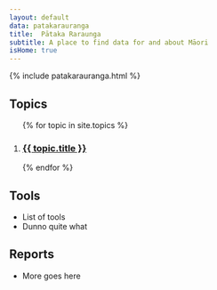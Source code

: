 ```yaml
---
layout: default
data: patakarauranga
title:  Pātaka Raraunga
subtitle: A place to find data for and about Māori
isHome: true
---
```


{% include patakarauranga.html %}

## Topics

<ol class="post-card-box clearfix">
     {% for topic in site.topics %}
        <li>
            <div class="post-card">
                <a href="{{ topic.link }}" class="post-card-image" style="background-image: url( '{{site.baseurl}}/assets/img/list/{{ topic.data }}.png' )"></a>
                <div class="post-card-body">
                     <a href="{{ topic.link }}" class="post-card-link"><h3 class="post-card-title">{{ topic.title }}</h3></a>
                </div>
            </div>
        </li>
    {% endfor %} 
</ol>

## Tools

- List of tools
- Dunno quite what

## Reports

- More goes here